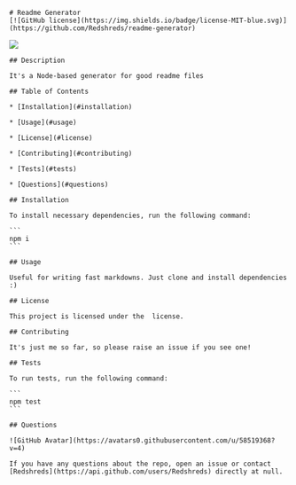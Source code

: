     # Readme Generator
    [![GitHub license](https://img.shields.io/badge/license-MIT-blue.svg)](https://github.com/Redshreds/readme-generator)
    
![]("//s.imgur.com/min/embed.js")
    
    ## Description
    
    It's a Node-based generator for good readme files
    
    ## Table of Contents 
    
    * [Installation](#installation)
    
    * [Usage](#usage)
    
    * [License](#license)
    
    * [Contributing](#contributing)
    
    * [Tests](#tests)
    
    * [Questions](#questions)
    
    ## Installation
    
    To install necessary dependencies, run the following command:
    
    ```
    npm i
    ```
    
    ## Usage
    
    Useful for writing fast markdowns. Just clone and install dependencies :)
    
    ## License

    This project is licensed under the  license.
      
    ## Contributing
    
    It's just me so far, so please raise an issue if you see one!
    
    ## Tests
    
    To run tests, run the following command:
    
    ```
    npm test
    ```
    
    ## Questions

    ![GitHub Avatar](https://avatars0.githubusercontent.com/u/58519368?v=4)
    
    If you have any questions about the repo, open an issue or contact [Redshreds](https://api.github.com/users/Redshreds) directly at null.

